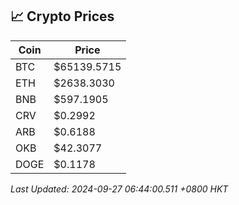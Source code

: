 ## 📈 Crypto Prices

| Coin | Price |
| ---- | ----- |
| BTC | $65139.5715 |
| ETH | $2638.3030 |
| BNB | $597.1905 |
| CRV | $0.2992 |
| ARB | $0.6188 |
| OKB | $42.3077 |
| DOGE | $0.1178 |

_Last Updated: 2024-09-27 06:44:00.511 +0800 HKT_